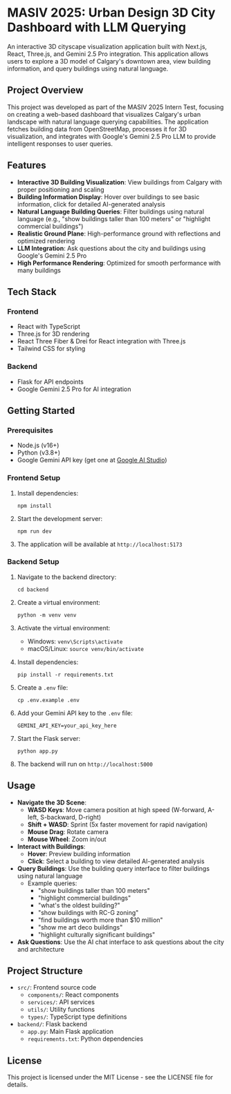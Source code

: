 # MASIV 2025: Urban Design 3D City Dashboard with LLM Querying

An interactive 3D cityscape visualization application built with Next.js, React, Three.js, and Gemini 2.5 Pro integration. This application allows users to explore a 3D model of Calgary's downtown area, view building information, and query buildings using natural language.

## Project Overview

This project was developed as part of the MASIV 2025 Intern Test, focusing on creating a web-based dashboard that visualizes Calgary's urban landscape with natural language querying capabilities. The application fetches building data from OpenStreetMap, processes it for 3D visualization, and integrates with Google's Gemini 2.5 Pro LLM to provide intelligent responses to user queries.

## Features

- **Interactive 3D Building Visualization**: View buildings from Calgary with proper positioning and scaling
- **Building Information Display**: Hover over buildings to see basic information, click for detailed AI-generated analysis
- **Natural Language Building Queries**: Filter buildings using natural language (e.g., "show buildings taller than 100 meters" or "highlight commercial buildings")
- **Realistic Ground Plane**: High-performance ground with reflections and optimized rendering
- **LLM Integration**: Ask questions about the city and buildings using Google's Gemini 2.5 Pro
- **High Performance Rendering**: Optimized for smooth performance with many buildings

## Tech Stack

### Frontend
- React with TypeScript
- Three.js for 3D rendering
- React Three Fiber & Drei for React integration with Three.js
- Tailwind CSS for styling

### Backend
- Flask for API endpoints
- Google Gemini 2.5 Pro for AI integration

## Getting Started

### Prerequisites
- Node.js (v16+)
- Python (v3.8+)
- Google Gemini API key (get one at [Google AI Studio](https://ai.google.dev/))

### Frontend Setup

1. Install dependencies:
   ```
   npm install
   ```

2. Start the development server:
   ```
   npm run dev
   ```

3. The application will be available at `http://localhost:5173`

### Backend Setup

1. Navigate to the backend directory:
   ```
   cd backend
   ```

2. Create a virtual environment:
   ```
   python -m venv venv
   ```

3. Activate the virtual environment:
   - Windows: `venv\Scripts\activate`
   - macOS/Linux: `source venv/bin/activate`

4. Install dependencies:
   ```
   pip install -r requirements.txt
   ```

5. Create a `.env` file:
   ```
   cp .env.example .env
   ```

6. Add your Gemini API key to the `.env` file:
   ```
   GEMINI_API_KEY=your_api_key_here
   ```

7. Start the Flask server:
   ```
   python app.py
   ```

8. The backend will run on `http://localhost:5000`

## Usage

- **Navigate the 3D Scene**:
  - **WASD Keys**: Move camera position at high speed (W-forward, A-left, S-backward, D-right)
  - **Shift + WASD**: Sprint (5x faster movement for rapid navigation)
  - **Mouse Drag**: Rotate camera
  - **Mouse Wheel**: Zoom in/out
- **Interact with Buildings**:
  - **Hover**: Preview building information
  - **Click**: Select a building to view detailed AI-generated analysis
- **Query Buildings**: Use the building query interface to filter buildings using natural language
  - Example queries:
    - "show buildings taller than 100 meters"
    - "highlight commercial buildings"
    - "what's the oldest building?"
    - "show buildings with RC-G zoning"
    - "find buildings worth more than $10 million"
    - "show me art deco buildings"
    - "highlight culturally significant buildings"
- **Ask Questions**: Use the AI chat interface to ask questions about the city and architecture

## Project Structure

- `src/`: Frontend source code
  - `components/`: React components
  - `services/`: API services
  - `utils/`: Utility functions
  - `types/`: TypeScript type definitions
- `backend/`: Flask backend
  - `app.py`: Main Flask application
  - `requirements.txt`: Python dependencies

## License

This project is licensed under the MIT License - see the LICENSE file for details.
